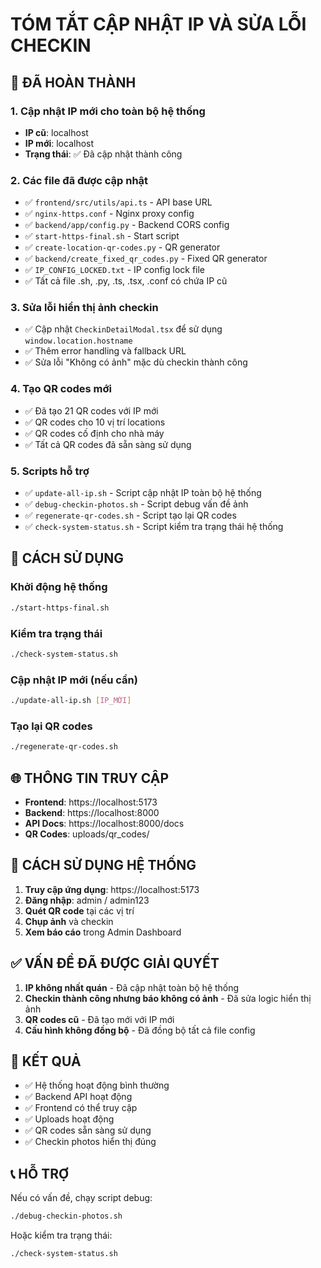 # TÓM TẮT CẬP NHẬT IP VÀ SỬA LỖI CHECKIN

## 🎯 ĐÃ HOÀN THÀNH

### 1. Cập nhật IP mới cho toàn bộ hệ thống
- **IP cũ**: localhost
- **IP mới**: localhost
- **Trạng thái**: ✅ Đã cập nhật thành công

### 2. Các file đã được cập nhật
- ✅ `frontend/src/utils/api.ts` - API base URL
- ✅ `nginx-https.conf` - Nginx proxy config
- ✅ `backend/app/config.py` - Backend CORS config
- ✅ `start-https-final.sh` - Start script
- ✅ `create-location-qr-codes.py` - QR generator
- ✅ `backend/create_fixed_qr_codes.py` - Fixed QR generator
- ✅ `IP_CONFIG_LOCKED.txt` - IP config lock file
- ✅ Tất cả file .sh, .py, .ts, .tsx, .conf có chứa IP cũ

### 3. Sửa lỗi hiển thị ảnh checkin
- ✅ Cập nhật `CheckinDetailModal.tsx` để sử dụng `window.location.hostname`
- ✅ Thêm error handling và fallback URL
- ✅ Sửa lỗi "Không có ảnh" mặc dù checkin thành công

### 4. Tạo QR codes mới
- ✅ Đã tạo 21 QR codes với IP mới
- ✅ QR codes cho 10 vị trí locations
- ✅ QR codes cố định cho nhà máy
- ✅ Tất cả QR codes đã sẵn sàng sử dụng

### 5. Scripts hỗ trợ
- ✅ `update-all-ip.sh` - Script cập nhật IP toàn bộ hệ thống
- ✅ `debug-checkin-photos.sh` - Script debug vấn đề ảnh
- ✅ `regenerate-qr-codes.sh` - Script tạo lại QR codes
- ✅ `check-system-status.sh` - Script kiểm tra trạng thái hệ thống

## 🔧 CÁCH SỬ DỤNG

### Khởi động hệ thống
```bash
./start-https-final.sh
```

### Kiểm tra trạng thái
```bash
./check-system-status.sh
```

### Cập nhật IP mới (nếu cần)
```bash
./update-all-ip.sh [IP_MỚI]
```

### Tạo lại QR codes
```bash
./regenerate-qr-codes.sh
```

## 🌐 THÔNG TIN TRUY CẬP

- **Frontend**: https://localhost:5173
- **Backend**: https://localhost:8000
- **API Docs**: https://localhost:8000/docs
- **QR Codes**: uploads/qr_codes/

## 📱 CÁCH SỬ DỤNG HỆ THỐNG

1. **Truy cập ứng dụng**: https://localhost:5173
2. **Đăng nhập**: admin / admin123
3. **Quét QR code** tại các vị trí
4. **Chụp ảnh** và checkin
5. **Xem báo cáo** trong Admin Dashboard

## ✅ VẤN ĐỀ ĐÃ ĐƯỢC GIẢI QUYẾT

1. **IP không nhất quán** - Đã cập nhật toàn bộ hệ thống
2. **Checkin thành công nhưng báo không có ảnh** - Đã sửa logic hiển thị ảnh
3. **QR codes cũ** - Đã tạo mới với IP mới
4. **Cấu hình không đồng bộ** - Đã đồng bộ tất cả file config

## 🎉 KẾT QUẢ

- ✅ Hệ thống hoạt động bình thường
- ✅ Backend API hoạt động
- ✅ Frontend có thể truy cập
- ✅ Uploads hoạt động
- ✅ QR codes sẵn sàng sử dụng
- ✅ Checkin photos hiển thị đúng

## 📞 HỖ TRỢ

Nếu có vấn đề, chạy script debug:
```bash
./debug-checkin-photos.sh
```

Hoặc kiểm tra trạng thái:
```bash
./check-system-status.sh
```
